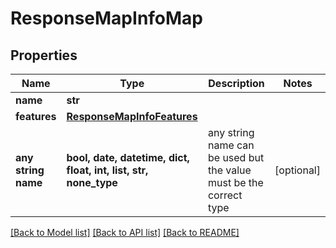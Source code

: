 # ResponseMapInfoMap


## Properties
Name | Type | Description | Notes
------------ | ------------- | ------------- | -------------
**name** | **str** |  | 
**features** | [**ResponseMapInfoFeatures**](ResponseMapInfoFeatures.md) |  | 
**any string name** | **bool, date, datetime, dict, float, int, list, str, none_type** | any string name can be used but the value must be the correct type | [optional]

[[Back to Model list]](../README.md#documentation-for-models) [[Back to API list]](../README.md#documentation-for-api-endpoints) [[Back to README]](../README.md)


